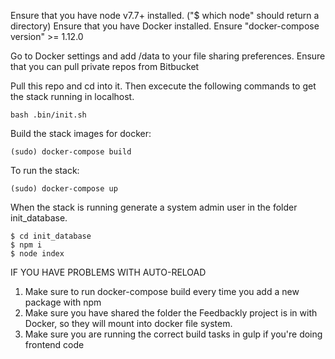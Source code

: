 Ensure that you have node v7.7+ installed. ("$ which node" should return a directory)
Ensure that you have Docker installed.
Ensure "docker-compose version" >= 1.12.0

Go to Docker settings and add /data to your file sharing preferences.
Ensure that you can pull private repos from Bitbucket

Pull this repo and cd into it. Then excecute the following commands to get the stack running in localhost.

~~~~
bash .bin/init.sh
~~~~

Build the stack images for docker:
~~~~
(sudo) docker-compose build
~~~~

To run the stack:
~~~~
(sudo) docker-compose up
~~~~

When the stack is running generate a system admin user in the folder init_database.

~~~~
$ cd init_database
$ npm i
$ node index
~~~~


IF YOU HAVE PROBLEMS WITH AUTO-RELOAD
1. Make sure to run docker-compose build every time you add a new package with npm
2. Make sure you have shared the folder the Feedbackly project is in with Docker, so they will mount into docker file system.
3. Make sure you are running the correct build tasks in gulp if you're doing frontend code
